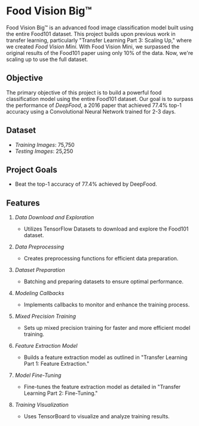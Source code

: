 # Food Vision Big™

Food Vision Big™ is an advanced food image classification model built using the entire Food101 dataset. This project builds upon previous work in transfer learning, particularly "Transfer Learning Part 3: Scaling Up," where we created *Food Vision Mini*. With Food Vision Mini, we surpassed the original results of the Food101 paper using only 10% of the data. Now, we're scaling up to use the full dataset.

## Objective

The primary objective of this project is to build a powerful food classification model using the entire Food101 dataset. Our goal is to surpass the performance of *DeepFood*, a 2016 paper that achieved 77.4% top-1 accuracy using a Convolutional Neural Network trained for 2-3 days.

## Dataset

- *Training Images*: 75,750
- *Testing Images*: 25,250

## Project Goals

- Beat the top-1 accuracy of 77.4% achieved by DeepFood.

## Features

1. *Data Download and Exploration*
   - Utilizes TensorFlow Datasets to download and explore the Food101 dataset.
   
2. *Data Preprocessing*
   - Creates preprocessing functions for efficient data preparation.
   
3. *Dataset Preparation*
   - Batching and preparing datasets to ensure optimal performance.
   
4. *Modeling Callbacks*
   - Implements callbacks to monitor and enhance the training process.
   
5. *Mixed Precision Training*
   - Sets up mixed precision training for faster and more efficient model training.
   
6. *Feature Extraction Model*
   - Builds a feature extraction model as outlined in "Transfer Learning Part 1: Feature Extraction."
   
7. *Model Fine-Tuning*
   - Fine-tunes the feature extraction model as detailed in "Transfer Learning Part 2: Fine-Tuning."
   
8. *Training Visualization*
   - Uses TensorBoard to visualize and analyze training results.
